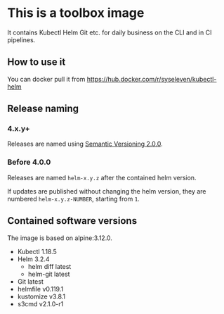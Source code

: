 # This is a toolbox image

It contains Kubectl Helm Git etc. for daily business on the CLI and in CI
pipelines.

## How to use it

You can docker pull it from <https://hub.docker.com/r/syseleven/kubectl-helm>

## Release naming

### 4.x.y+

Releases are named using [Semantic Versioning 2.0.0](https://semver.org/spec/v2.0.0.html).

### Before 4.0.0

Releases are named `helm-x.y.z` after the contained helm version.

If updates are published without changing the helm version,
they are numbered `helm-x.y.z-NUMBER`, starting from `1`.

## Contained software versions

The image is based on alpine:3.12.0.

* Kubectl 1.18.5
* Helm 3.2.4
  * helm diff latest
  * helm-git latest
* Git latest
* helmfile v0.119.1
* kustomize v3.8.1
* s3cmd v2.1.0-r1
